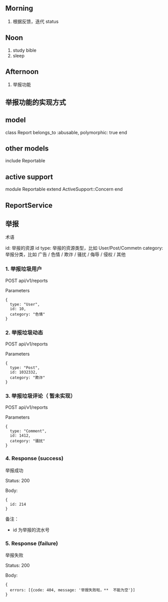 ## Morning

1. 根据反馈，迭代 status

## Noon

1. study bible
2. sleep

## Afternoon

1. 举报功能


## 举报功能的实现方式


## model

class Report
  belongs_to :abusable, polymorphic: true
end
  
  
  
## other models 

include Reportable

  
  
## active support 

module Reportable
  extend ActiveSupport::Concern
end  


## ReportService




## 举报

术语

id: 举报的资源 id
type: 举报的资源类型，比如 User/Post/Commetn
category: 举报分类，比如 广告 / 色情 / 欺诈 / 骚扰 / 侮辱 / 侵权 / 其他


### 1. 举报垃圾用户

POST api/v1/reports

Parameters

    {
      type: "User",
      id: 10,
      category: "色情"
    }


### 2. 举报垃圾动态

POST api/v1/reports

Parameters

    {
      type: "Post",
      id: 1032332,
      category: "欺诈"
    }

### 3. 举报垃圾评论（ 暂未实现）

POST api/v1/reports

Parameters

    {
      type: "Comment",
      id: 1412,
      category: "骚扰"
    }


### 4. Response (success)

举报成功

Status: 200

Body: 

    {
      id: 214
    }


备注：
 
* id 为举报的流水号


### 5. Response (failure)

举报失败

Status: 200

Body: 

    {
      errors: [{code: 404, message: '举报失败啦，**  不能为空'}]
    }
